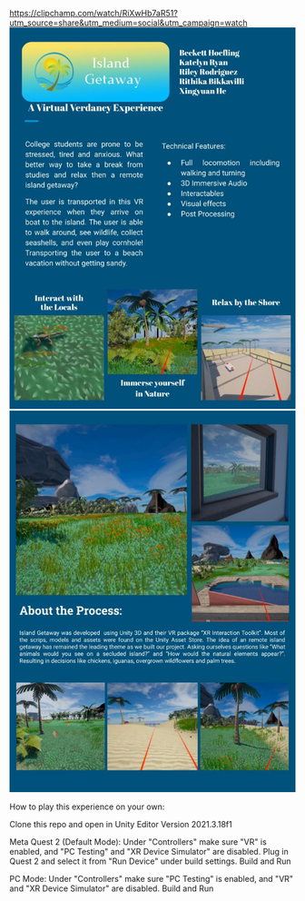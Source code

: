 https://clipchamp.com/watch/RiXwHb7aR51?utm_source=share&utm_medium=social&utm_campaign=watch
![Image Alt Text](https://github.com/beckettech/VR_Island_Getaway/blob/main/Magazine%20-%20VR.pptx%20(1).jpg)
![Image Alt Text](https://github.com/beckettech/VR_Island_Getaway/blob/main/Magazine%20-%20VR.pptx.jpg)

How to play this experience on your own:

Clone this repo and open in Unity Editor Version 2021.3.18f1

Meta Quest 2 (Default Mode):
Under "Controllers" make sure "VR" is enabled, and "PC Testing" and "XR Device Simulator" are disabled.
Plug in Quest 2 and select it from "Run Device" under build settings. 
Build and Run

PC Mode:
Under "Controllers" make sure "PC Testing" is enabled, and "VR" and "XR Device Simulator" are disabled.
Build and Run
